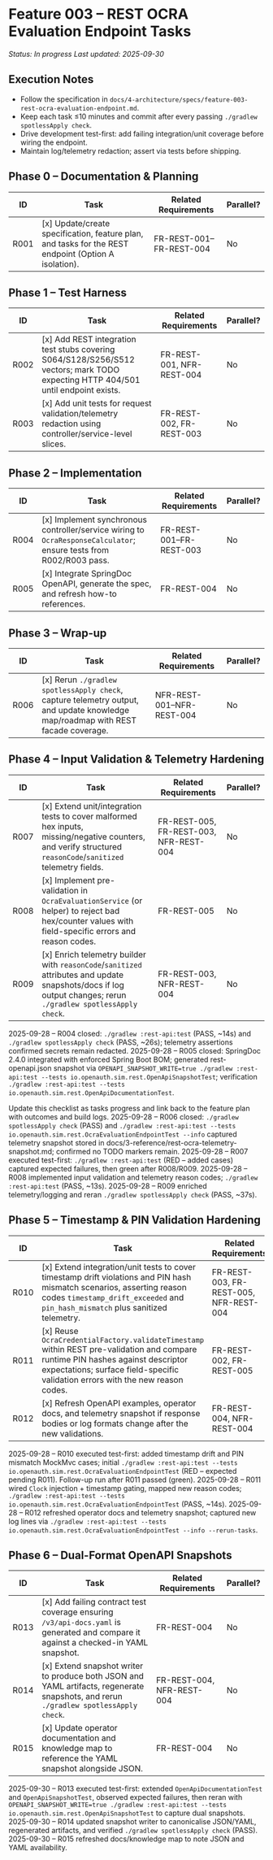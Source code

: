 # Feature 003 – REST OCRA Evaluation Endpoint Tasks

_Status: In progress_
_Last updated: 2025-09-30_

## Execution Notes
- Follow the specification in `docs/4-architecture/specs/feature-003-rest-ocra-evaluation-endpoint.md`.
- Keep each task ≤10 minutes and commit after every passing `./gradlew spotlessApply check`.
- Drive development test-first: add failing integration/unit coverage before wiring the endpoint.
- Maintain log/telemetry redaction; assert via tests before shipping.

## Phase 0 – Documentation & Planning
| ID | Task | Related Requirements | Parallel? |
|----|------|----------------------|-----------|
| R001 | [x] Update/create specification, feature plan, and tasks for the REST endpoint (Option A isolation). | FR-REST-001–FR-REST-004 | No |

## Phase 1 – Test Harness
| ID | Task | Related Requirements | Parallel? |
|----|------|----------------------|-----------|
| R002 | [x] Add REST integration test stubs covering S064/S128/S256/S512 vectors; mark TODO expecting HTTP 404/501 until endpoint exists. | FR-REST-001, NFR-REST-004 | No |
| R003 | [x] Add unit tests for request validation/telemetry redaction using controller/service-level slices. | FR-REST-002, FR-REST-003 | No |

## Phase 2 – Implementation
| ID | Task | Related Requirements | Parallel? |
|----|------|----------------------|-----------|
| R004 | [x] Implement synchronous controller/service wiring to `OcraResponseCalculator`; ensure tests from R002/R003 pass. | FR-REST-001–FR-REST-003 | No |
| R005 | [x] Integrate SpringDoc OpenAPI, generate the spec, and refresh how-to references. | FR-REST-004 | No |

## Phase 3 – Wrap-up
| ID | Task | Related Requirements | Parallel? |
|----|------|----------------------|-----------|
| R006 | [x] Rerun `./gradlew spotlessApply check`, capture telemetry output, and update knowledge map/roadmap with REST facade coverage. | NFR-REST-001–NFR-REST-004 | No |

## Phase 4 – Input Validation & Telemetry Hardening
| ID | Task | Related Requirements | Parallel? |
|----|------|----------------------|-----------|
| R007 | [x] Extend unit/integration tests to cover malformed hex inputs, missing/negative counters, and verify structured `reasonCode`/`sanitized` telemetry fields. | FR-REST-005, FR-REST-003, NFR-REST-004 | No |
| R008 | [x] Implement pre-validation in `OcraEvaluationService` (or helper) to reject bad hex/counter values with field-specific errors and reason codes. | FR-REST-005 | No |
| R009 | [x] Enrich telemetry builder with `reasonCode`/`sanitized` attributes and update snapshots/docs if log output changes; rerun `./gradlew spotlessApply check`. | FR-REST-003, NFR-REST-004 | No |

2025-09-28 – R004 closed: `./gradlew :rest-api:test` (PASS, ~14s) and `./gradlew spotlessApply check` (PASS, ~26s); telemetry assertions confirmed secrets remain redacted.
2025-09-28 – R005 closed: SpringDoc 2.4.0 integrated with enforced Spring Boot BOM; generated rest-openapi.json snapshot via `OPENAPI_SNAPSHOT_WRITE=true ./gradlew :rest-api:test --tests io.openauth.sim.rest.OpenApiSnapshotTest`; verification `./gradlew :rest-api:test --tests io.openauth.sim.rest.OpenApiDocumentationTest`.

Update this checklist as tasks progress and link back to the feature plan with outcomes and build logs.
2025-09-28 – R006 closed: `./gradlew spotlessApply check` (PASS) and `./gradlew :rest-api:test --tests io.openauth.sim.rest.OcraEvaluationEndpointTest --info` captured telemetry snapshot stored in docs/3-reference/rest-ocra-telemetry-snapshot.md; confirmed no TODO markers remain.
2025-09-28 – R007 executed test-first: `./gradlew :rest-api:test` (RED – added cases) captured expected failures, then green after R008/R009.
2025-09-28 – R008 implemented input validation and telemetry reason codes; `./gradlew :rest-api:test` (PASS, ~13s).
2025-09-28 – R009 enriched telemetry/logging and reran `./gradlew spotlessApply check` (PASS, ~37s).

## Phase 5 – Timestamp & PIN Validation Hardening
| ID | Task | Related Requirements | Parallel? |
|----|------|----------------------|-----------|
| R010 | [x] Extend integration/unit tests to cover timestamp drift violations and PIN hash mismatch scenarios, asserting reason codes `timestamp_drift_exceeded` and `pin_hash_mismatch` plus sanitized telemetry. | FR-REST-003, FR-REST-005, NFR-REST-004 | No |
| R011 | [x] Reuse `OcraCredentialFactory.validateTimestamp` within REST pre-validation and compare runtime PIN hashes against descriptor expectations; surface field-specific validation errors with the new reason codes. | FR-REST-002, FR-REST-005 | No |
| R012 | [x] Refresh OpenAPI examples, operator docs, and telemetry snapshot if response bodies or log formats change after the new validations. | FR-REST-004, NFR-REST-004 | No |

2025-09-28 – R010 executed test-first: added timestamp drift and PIN mismatch MockMvc cases; initial `./gradlew :rest-api:test --tests io.openauth.sim.rest.OcraEvaluationEndpointTest` (RED – expected pending R011). Follow-up run after R011 passed (green).
2025-09-28 – R011 wired `Clock` injection + timestamp gating, mapped new reason codes; `./gradlew :rest-api:test --tests io.openauth.sim.rest.OcraEvaluationEndpointTest` (PASS, ~14s).
2025-09-28 – R012 refreshed operator docs and telemetry snapshot; captured new log lines via `./gradlew :rest-api:test --tests io.openauth.sim.rest.OcraEvaluationEndpointTest --info --rerun-tasks`.

## Phase 6 – Dual-Format OpenAPI Snapshots
| ID | Task | Related Requirements | Parallel? |
|----|------|----------------------|-----------|
| R013 | [x] Add failing contract test coverage ensuring `/v3/api-docs.yaml` is generated and compare it against a checked-in YAML snapshot. | FR-REST-004 | No |
| R014 | [x] Extend snapshot writer to produce both JSON and YAML artifacts, regenerate snapshots, and rerun `./gradlew spotlessApply check`. | FR-REST-004, NFR-REST-004 | No |
| R015 | [x] Update operator documentation and knowledge map to reference the YAML snapshot alongside JSON. | FR-REST-004 | No |

2025-09-30 – R013 executed test-first: extended `OpenApiDocumentationTest` and `OpenApiSnapshotTest`, observed expected failures, then reran with `OPENAPI_SNAPSHOT_WRITE=true ./gradlew :rest-api:test --tests io.openauth.sim.rest.OpenApiSnapshotTest` to capture dual snapshots.
2025-09-30 – R014 updated snapshot writer to canonicalise JSON/YAML, regenerated artifacts, and verified `./gradlew spotlessApply check` (PASS).
2025-09-30 – R015 refreshed docs/knowledge map to note JSON and YAML availability.
